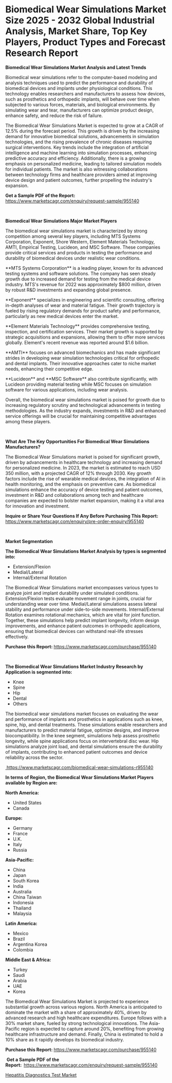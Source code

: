 <p><h1>Biomedical Wear Simulations Market Size 2025 - 2032 Global Industrial Analysis, Market Share, Top Key Players, Product Types and Forecast Research Report</h1></p><p><strong>Biomedical Wear Simulations Market Analysis and Latest Trends</strong></p>
<p><p>Biomedical wear simulations refer to the computer-based modeling and analysis techniques used to predict the performance and durability of biomedical devices and implants under physiological conditions. This technology enables researchers and manufacturers to assess how devices, such as prosthetics and orthopedic implants, will behave over time when subjected to various forces, materials, and biological environments. By simulating wear and tear, manufacturers can optimize product design, enhance safety, and reduce the risk of failure.</p><p>The Biomedical Wear Simulations Market is expected to grow at a CAGR of 12.5% during the forecast period. This growth is driven by the increasing demand for innovative biomedical solutions, advancements in simulation technologies, and the rising prevalence of chronic diseases requiring surgical interventions. Key trends include the integration of artificial intelligence and machine learning into simulation processes, enhancing predictive accuracy and efficiency. Additionally, there is a growing emphasis on personalized medicine, leading to tailored simulation models for individual patients. The market is also witnessing collaborations between technology firms and healthcare providers aimed at improving device design and patient outcomes, further propelling the industry's expansion.</p></p>
<p><strong>Get a Sample PDF of the Report:&nbsp;</strong> <a href="https://www.marketscagr.com/enquiry/request-sample/955140?utm_campaign=2114&utm_medium=2&utm_source=Github&utm_content=ia&utm_term=07032025&utm_id=biomedical-wear-simulations">https://www.marketscagr.com/enquiry/request-sample/955140</a></p>
<p>&nbsp;</p>
<p><strong>Biomedical Wear Simulations Major Market Players</strong></p>
<p><p>The biomedical wear simulations market is characterized by strong competition among several key players, including MTS Systems Corporation, Exponent, Shore Western, Element Materials Technology, AMTI, Empirical Testing, Lucideon, and MSC Software. These companies provide critical services and products in testing the performance and durability of biomedical devices under realistic wear conditions.</p><p>**MTS Systems Corporation** is a leading player, known for its advanced testing systems and software solutions. The company has seen steady growth due to increased demand for testing from the medical device industry. MTS's revenue for 2022 was approximately $800 million, driven by robust R&D investments and expanding global presence.</p><p>**Exponent** specializes in engineering and scientific consulting, offering in-depth analyses of wear and material fatigue. Their growth trajectory is fueled by rising regulatory demands for product safety and performance, particularly as new medical devices enter the market.</p><p>**Element Materials Technology** provides comprehensive testing, inspection, and certification services. Their market growth is supported by strategic acquisitions and expansions, allowing them to offer more services globally. Element's recent revenue was reported around $1.6 billion.</p><p>**AMTI** focuses on advanced biomechanics and has made significant strides in developing wear simulation technologies critical for orthopedic and dental implants. Their innovative approaches cater to niche market needs, enhancing their competitive edge.</p><p>**Lucideon** and **MSC Software** also contribute significantly, with Lucideon providing material testing while MSC focuses on simulation software for various applications, including wear analysis.</p><p>Overall, the biomedical wear simulations market is poised for growth due to increasing regulatory scrutiny and technological advancements in testing methodologies. As the industry expands, investments in R&D and enhanced service offerings will be crucial for maintaining competitive advantages among these players.</p></p>
<p>&nbsp;</p>
<p><strong>What Are The Key Opportunities For Biomedical Wear Simulations Manufacturers?</strong></p>
<p><p>The Biomedical Wear Simulations market is poised for significant growth, driven by advancements in healthcare technology and increasing demand for personalized medicine. In 2023, the market is estimated to reach USD 350 million, with a projected CAGR of 12% through 2030. Key growth factors include the rise of wearable medical devices, the integration of AI in health monitoring, and the emphasis on preventive care. As biomedical simulations enhance the accuracy of device testing and patient outcomes, investment in R&D and collaborations among tech and healthcare companies are expected to bolster market expansion, making it a vital area for innovation and investment.</p></p>
<p><strong>Inquire or Share Your Questions If Any Before Purchasing This Report:</strong> <a href="https://www.marketscagr.com/enquiry/pre-order-enquiry/955140?utm_campaign=2114&utm_medium=2&utm_source=Github&utm_content=ia&utm_term=07032025&utm_id=biomedical-wear-simulations">https://www.marketscagr.com/enquiry/pre-order-enquiry/955140</a></p>
<p>&nbsp;</p>
<p><strong>Market Segmentation</strong></p>
<p><strong>The Biomedical Wear Simulations Market Analysis by types is segmented into:</strong></p>
<p><ul><li>Extension/Flexion</li><li>Medial/Lateral</li><li>Internal/External Rotation</li></ul></p>
<p><p>The Biomedical Wear Simulations market encompasses various types to analyze joint and implant durability under simulated conditions. Extension/Flexion tests evaluate movement range in joints, crucial for understanding wear over time. Medial/Lateral simulations assess lateral stability and performance under side-to-side movements. Internal/External Rotation examines rotational mechanics, which are vital for joint function. Together, these simulations help predict implant longevity, inform design improvements, and enhance patient outcomes in orthopedic applications, ensuring that biomedical devices can withstand real-life stresses effectively.</p></p>
<p><strong>Purchase this Report:&nbsp;</strong><a href="https://www.marketscagr.com/purchase/955140?utm_campaign=2114&utm_medium=2&utm_source=Github&utm_content=ia&utm_term=07032025&utm_id=biomedical-wear-simulations">https://www.marketscagr.com/purchase/955140</a></p>
<p>&nbsp;</p>
<p><strong>The Biomedical Wear Simulations Market Industry Research by Application is segmented into:</strong></p>
<p><ul><li>Knee</li><li>Spine</li><li>Hip</li><li>Dental</li><li>Others</li></ul></p>
<p><p>The biomedical wear simulations market focuses on evaluating the wear and performance of implants and prosthetics in applications such as knee, spine, hip, and dental treatments. These simulations enable researchers and manufacturers to predict material fatigue, optimize designs, and improve biocompatibility. In the knee segment, simulations help assess prosthetic longevity, while spine applications focus on intervertebral disc wear. Hip simulations analyze joint load, and dental simulations ensure the durability of implants, contributing to enhanced patient outcomes and device reliability across the sector.</p></p>
<p><a href="https://www.marketscagr.com/biomedical-wear-simulations-r955140?utm_campaign=2114&utm_medium=2&utm_source=Github&utm_content=ia&utm_term=07032025&utm_id=biomedical-wear-simulations">&nbsp;https://www.marketscagr.com/biomedical-wear-simulations-r955140</a></p>
<p><strong>In terms of Region, the Biomedical Wear Simulations Market Players available by Region are:</strong></p>
<p>
    <p> <strong> North America: </strong>
        <ul>
            <li>United States</li>
            <li>Canada</li>
        </ul>
        </p> 
    <p> <strong> Europe: </strong>
        <ul>
            <li>Germany</li>
            <li>France</li>
            <li>U.K.</li>
            <li>Italy</li>
            <li>Russia</li>
        </ul>
        </p> 
    <p> <strong> Asia-Pacific: </strong>
        <ul>
            <li>China</li>
            <li>Japan</li>
            <li>South Korea</li>
            <li>India</li>
            <li>Australia</li>
            <li>China Taiwan</li>
            <li>Indonesia</li>
            <li>Thailand</li>
            <li>Malaysia</li>
        </ul>
        </p> 
    <p> <strong> Latin America: </strong>
        <ul>
            <li>Mexico</li>
            <li>Brazil</li>
            <li>Argentina Korea</li>
            <li>Colombia</li>
        </ul>
        </p> 
    <p> <strong> Middle East & Africa: </strong>
        <ul>
            <li>Turkey</li>
            <li>Saudi</li>
            <li>Arabia</li>
            <li>UAE</li>
            <li>Korea</li>
        </ul>
    </p>
    </p>
<p><p>The Biomedical Wear Simulations Market is projected to experience substantial growth across various regions. North America is anticipated to dominate the market with a share of approximately 40%, driven by advanced research and high healthcare expenditures. Europe follows with a 30% market share, fueled by strong technological innovations. The Asia-Pacific region is expected to capture around 20%, benefiting from growing healthcare infrastructure and demand. Finally, China is estimated to hold a 10% share as it rapidly develops its biomedical industry.</p></p>
<p><strong>Purchase this Report: </strong><a href="https://www.marketscagr.com/purchase/955140?utm_campaign=2114&utm_medium=2&utm_source=Github&utm_content=ia&utm_term=07032025&utm_id=biomedical-wear-simulations">https://www.marketscagr.com/purchase/955140</a></p>
<p>&nbsp;<strong>Get a Sample PDF of the Report:&nbsp;&nbsp;</strong><a href="https://www.marketscagr.com/enquiry/request-sample/955140?utm_campaign=2114&utm_medium=2&utm_source=Github&utm_content=ia&utm_term=07032025&utm_id=biomedical-wear-simulations">https://www.marketscagr.com/enquiry/request-sample/955140</a></p>
<p><strong></strong></p>
<p><p><a href="https://github.com/tamvrosiya/Market-Research-Report-List-6/blob/main/hepatitis-diagnostics-test-market.md?utm_campaign=2114&utm_medium=2&utm_source=Github&utm_content=ia&utm_term=07032025&utm_id=biomedical-wear-simulations">Hepatitis Diagnostics Test Market</a></p></p>